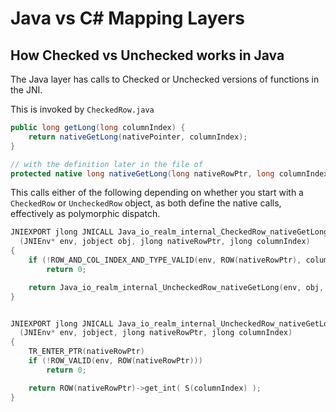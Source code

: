 Java vs C# Mapping Layers
====================


How Checked vs Unchecked works in Java
------------------------------------------------------
The Java layer has calls to Checked or Unchecked versions of functions in the JNI.

This is invoked by 
`CheckedRow.java`

```java
public long getLong(long columnIndex) {
	return nativeGetLong(nativePointer, columnIndex);
}

// with the definition later in the file of
protected native long nativeGetLong(long nativeRowPtr, long columnIndex);


```

This calls either of the following depending on whether you start with a `CheckedRow` or `UncheckedRow` object, as both define the native calls, effectively as polymorphic dispatch.

```cpp
JNIEXPORT jlong JNICALL Java_io_realm_internal_CheckedRow_nativeGetLong
  (JNIEnv* env, jobject obj, jlong nativeRowPtr, jlong columnIndex)
{
    if (!ROW_AND_COL_INDEX_AND_TYPE_VALID(env, ROW(nativeRowPtr), columnIndex, type_Int))
        return 0;

    return Java_io_realm_internal_UncheckedRow_nativeGetLong(env, obj, nativeRowPtr, columnIndex);
}


JNIEXPORT jlong JNICALL Java_io_realm_internal_UncheckedRow_nativeGetLong
  (JNIEnv* env, jobject, jlong nativeRowPtr, jlong columnIndex)
{
    TR_ENTER_PTR(nativeRowPtr)
    if (!ROW_VALID(env, ROW(nativeRowPtr)))
        return 0;

    return ROW(nativeRowPtr)->get_int( S(columnIndex) );
}    
```

